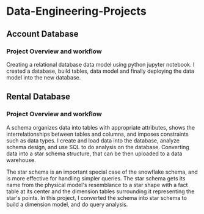 # Data-Engineering-Projects

## Account Database
### Project Overview and workflow

Creating a relational database data model using python jupyter notebook. I created a database, build tables, data model and finally deploying the data model into the new database.

## Rental Database
### Project Overview and workflow

A schema organizes data into tables with appropriate attributes, shows the interrelationships between tables and columns, and imposes constraints such as data types. I create and load data into the database, analyze schema design, and use SQL to do analysis on the database. Converting data into a star schema structure, that can be then uploaded to a data warehouse. 

The star schema is an important special case of the snowflake schema, and is more effective for handling simpler queries. The star schema gets its name from the physical model's resemblance to a star shape with a fact table at its center and the dimension tables surrounding it representing the star's points. In this project, I converted the schema into star schema to build a dimension model, and do query analysis. 


